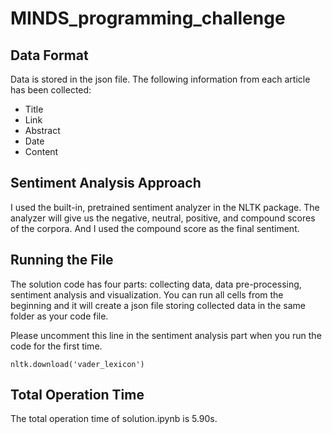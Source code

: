 # MINDS_programming_challenge

## Data Format
Data is stored in the json file. The following information from each article has been collected:
- Title
- Link
- Abstract
- Date
- Content

## Sentiment Analysis Approach
I used the built-in, pretrained sentiment analyzer in the NLTK package. The analyzer will give us the negative, neutral, positive, and compound scores of the corpora. And I used the compound score as the final sentiment.

## Running the File
The solution code has four parts: collecting data, data pre-processing, sentiment analysis and visualization. You can run all cells from the beginning and it will create a json file storing collected data in the same folder as your code file. <br/>

Please uncomment this line in the sentiment analysis part when you run the code for the first time. <br/>

```
nltk.download('vader_lexicon')
```

## Total Operation Time
The total operation time of solution.ipynb is 5.90s.
